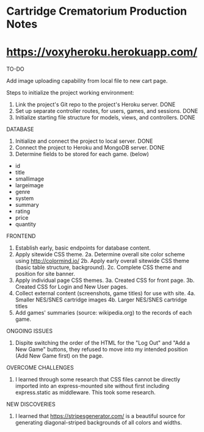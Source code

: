 # Cartridge Crematorium Production Notes
# https://voxyheroku.herokuapp.com/


TO-DO

Add image uploading capability from local file to new cart page.


Steps to initialize the project working environment:

1. Link the project's Git repo to the project's Heroku server. DONE
2. Set up separate controller routes, for users, games, and sessions. DONE
3. Initialize starting file structure for models, views, and controllers. DONE


DATABASE

1. Initialize and connect the project to local server. DONE
2. Connect the project to Heroku and MongoDB server. DONE
3. Determine fields to be stored for each game. (below)

  - id
  - title
  - smallimage
  - largeimage
  - genre
  - system
  - summary
  - rating
  - price
  - quantity


FRONTEND

1. Establish early, basic endpoints for database content.
2. Apply sitewide CSS theme.
  2a. Determine overall site color scheme using http://colormind.io/
  2b. Apply early overall sitewide CSS theme (basic table structure, background).
  2c. Complete CSS theme and position for site banner.
3. Apply individual page CSS themes.
  3a. Created CSS for front page.
  3b. Created CSS for Login and New User pages.
4. Collect external content (screenshots, game titles) for use with site.
  4a. Smaller NES/SNES cartridge images
  4b. Larger NES/SNES cartridge titles
5. Add games' summaries (source: wikipedia.org) to the records of each game.


ONGOING ISSUES

1. Dispite switching the order of the HTML for the "Log Out" and "Add a New Game" buttons, they refused to move into my intended position (Add New Game first) on the page.


OVERCOME CHALLENGES

1. I learned through some research that CSS files cannot be directly imported into an express-mounted site without first including express.static as middleware. This took some research.


NEW DISCOVERIES

1. I learned that https://stripesgenerator.com/ is a beautiful source for generating diagonal-striped backgrounds of all colors and widths.
